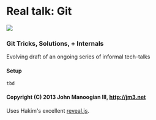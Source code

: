 # Real talk: Git

[![](http://public.jm3.net/github-embeds/real-talk-git.png?1)](http://public.jm3.net/git-talk/)

### Git Tricks, Solutions, + Internals

Evolving draft of an ongoing series of informal tech-talks

#### Setup

    tbd

#### Copyright (C) 2013 John Manoogian III, http://jm3.net

Uses Hakim's excellent [reveal.js](https://github.com/hakimel/reveal.js).
